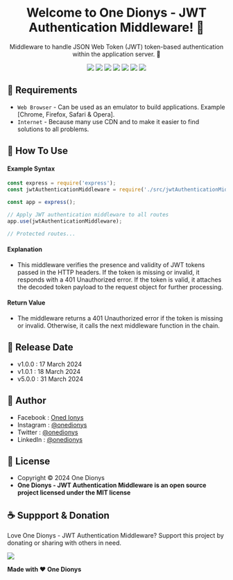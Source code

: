 <h1 align="center">Welcome to One Dionys - JWT Authentication Middleware! 👋 </h1>

<p align="center">Middleware to handle JSON Web Token (JWT) token-based authentication within the application server. 💖 </p>

<p align="center">
<img src="https://img.shields.io/github/contributors/onedionys/onedionys-jwt-authentication-middleware?style=flat-square">
<img src="https://img.shields.io/github/issues/onedionys/onedionys-jwt-authentication-middleware?style=flat-square">
<img src="https://img.shields.io/github/stars/onedionys/onedionys-jwt-authentication-middleware?style=flat-square"> 
<img src="https://img.shields.io/github/forks/onedionys/onedionys-jwt-authentication-middleware?style=flat-square">
<img src="https://img.shields.io/github/last-commit/onedionys/onedionys-jwt-authentication-middleware.svg?style=flat-square">
<img src="https://img.shields.io/github/languages/code-size/onedionys/onedionys-jwt-authentication-middleware?style=flat-square">
<img src="https://img.shields.io/github/license/onedionys/onedionys-jwt-authentication-middleware?style=flat-square">
</p>

## 💾 Requirements

* `Web Browser` - Can be used as an emulator to build applications. Example [Chrome, Firefox, Safari & Opera].
* `Internet` - Because many use CDN and to make it easier to find solutions to all problems.

## 🎯 How To Use

#### Example Syntax

```javascript
const express = require('express');
const jwtAuthenticationMiddleware = require('./src/jwtAuthenticationMiddleware');

const app = express();

// Apply JWT authentication middleware to all routes
app.use(jwtAuthenticationMiddleware);

// Protected routes...
```

#### Explanation

* This middleware verifies the presence and validity of JWT tokens passed in the HTTP headers. If the token is missing or invalid, it responds with a 401 Unauthorized error. If the token is valid, it attaches the decoded token payload to the request object for further processing.

#### Return Value

* The middleware returns a 401 Unauthorized error if the token is missing or invalid. Otherwise, it calls the next middleware function in the chain.

## 📆 Release Date

* v1.0.0 : 17 March 2024
* v1.0.1 : 18 March 2024
* v5.0.0 : 31 March 2024

## 🧑 Author

* Facebook : <a href="https://www.facebook.com/theonedionys"> Oned Ionys</a>
* Instagram : <a href="https://www.instagram.com/onedionys/"> @onedionys</a>
* Twitter : <a href="https://twitter.com/onedionys"> @onedionys</a>
* LinkedIn :  <a href="https://www.linkedin.com/in/onedionys/"> @onedionys</a>

## 📝 License

* Copyright © 2024 One Dionys
* **One Dionys - JWT Authentication Middleware is an open source project licensed under the MIT license**

## ☕️ Suppport & Donation

Love One Dionys - JWT Authentication Middleware? Support this project by donating or sharing with others in need.

<a href="https://www.buymeacoffee.com/onedionys"><img src="https://img.shields.io/badge/Buy_Me_A_Coffee-FFDD00?style=for-the-badge&logo=buy-me-a-coffee&logoColor=black"/> </a>

**Made with ❤️ One Dionys**
